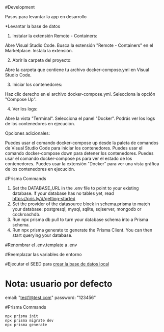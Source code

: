#Development

Pasos para levantar la app en desarrollo

\*Levantar la base de datos

1. Instalar la extensión Remote - Containers:

Abre Visual Studio Code.
Busca la extensión "Remote - Containers" en el Marketplace.
Instala la extensión.

2. Abrir la carpeta del proyecto:

Abre la carpeta que contiene tu archivo docker-compose.yml en Visual Studio Code.

3. Iniciar los contenedores:

Haz clic derecho en el archivo docker-compose.yml.
Selecciona la opción "Compose Up".

4.  Ver los logs:

Abre la vista "Terminal".
Selecciona el panel "Docker".
Podrás ver los logs de los contenedores en ejecución.

Opciones adicionales:

Puedes usar el comando docker-compose up desde la paleta de comandos de Visual Studio Code para iniciar los contenedores.
Puedes usar el comando docker-compose down para detener los contenedores.
Puedes usar el comando docker-compose ps para ver el estado de los contenedores.
Puedes usar la extensión "Docker" para ver una vista gráfica de los contenedores en ejecución.

#Prisma Commands

1. Set the DATABASE_URL in the .env file to point to your existing database. If your database has no tables yet, read https://pris.ly/d/getting-started
2. Set the provider of the datasource block in schema.prisma to match your database: postgresql, mysql, sqlite, sqlserver, mongodb or cockroachdb.
3. Run npx prisma db pull to turn your database schema into a Prisma schema.
4. Run npx prisma generate to generate the Prisma Client. You can then start querying your database.

#Renombrar el .env.template a .env

#Reemplazar las variables de entorno

#Ejecutar el SEED para [crear la base de datos local](http://localhost:3000/api/seed)

# Nota: usuario por defecto

email: "test1@test.com"
password: "123456"

#Prisma Commands

```
npx prisma init
npx prisma migrate dev
npx prisma generate

```

